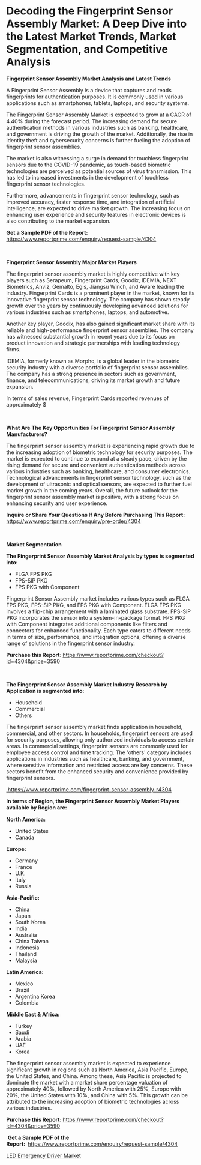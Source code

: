 <p><h1>Decoding the Fingerprint Sensor Assembly Market: A Deep Dive into the Latest Market Trends, Market Segmentation, and Competitive Analysis</h1></p><p><strong>Fingerprint Sensor Assembly Market Analysis and Latest Trends</strong></p>
<p><p>A Fingerprint Sensor Assembly is a device that captures and reads fingerprints for authentication purposes. It is commonly used in various applications such as smartphones, tablets, laptops, and security systems.</p><p>The Fingerprint Sensor Assembly Market is expected to grow at a CAGR of 4.40% during the forecast period. The increasing demand for secure authentication methods in various industries such as banking, healthcare, and government is driving the growth of the market. Additionally, the rise in identity theft and cybersecurity concerns is further fueling the adoption of fingerprint sensor assemblies.</p><p>The market is also witnessing a surge in demand for touchless fingerprint sensors due to the COVID-19 pandemic, as touch-based biometric technologies are perceived as potential sources of virus transmission. This has led to increased investments in the development of touchless fingerprint sensor technologies.</p><p>Furthermore, advancements in fingerprint sensor technology, such as improved accuracy, faster response time, and integration of artificial intelligence, are expected to drive market growth. The increasing focus on enhancing user experience and security features in electronic devices is also contributing to the market expansion.</p></p>
<p><strong>Get a Sample PDF of the Report:&nbsp;</strong> <a href="https://www.reportprime.com/enquiry/request-sample/4304">https://www.reportprime.com/enquiry/request-sample/4304</a></p>
<p>&nbsp;</p>
<p><strong>Fingerprint Sensor Assembly Major Market Players</strong></p>
<p><p>The fingerprint sensor assembly market is highly competitive with key players such as Serapeum, Fingerprint Cards, Goodix, IDEMIA, NEXT Biometrics, Anviz, Gemalto, Egis, Jiangsu Winch, and Aware leading the industry. Fingerprint Cards is a prominent player in the market, known for its innovative fingerprint sensor technology. The company has shown steady growth over the years by continuously developing advanced solutions for various industries such as smartphones, laptops, and automotive.</p><p>Another key player, Goodix, has also gained significant market share with its reliable and high-performance fingerprint sensor assemblies. The company has witnessed substantial growth in recent years due to its focus on product innovation and strategic partnerships with leading technology firms.</p><p>IDEMIA, formerly known as Morpho, is a global leader in the biometric security industry with a diverse portfolio of fingerprint sensor assemblies. The company has a strong presence in sectors such as government, finance, and telecommunications, driving its market growth and future expansion.</p><p>In terms of sales revenue, Fingerprint Cards reported revenues of approximately $</p></p>
<p>&nbsp;</p>
<p><strong>What Are The Key Opportunities For Fingerprint Sensor Assembly Manufacturers?</strong></p>
<p><p>The fingerprint sensor assembly market is experiencing rapid growth due to the increasing adoption of biometric technology for security purposes. The market is expected to continue to expand at a steady pace, driven by the rising demand for secure and convenient authentication methods across various industries such as banking, healthcare, and consumer electronics. Technological advancements in fingerprint sensor technology, such as the development of ultrasonic and optical sensors, are expected to further fuel market growth in the coming years. Overall, the future outlook for the fingerprint sensor assembly market is positive, with a strong focus on enhancing security and user experience.</p></p>
<p><strong>Inquire or Share Your Questions If Any Before Purchasing This Report:</strong> <a href="https://www.reportprime.com/enquiry/pre-order/4304">https://www.reportprime.com/enquiry/pre-order/4304</a></p>
<p>&nbsp;</p>
<p><strong>Market Segmentation</strong></p>
<p><strong>The Fingerprint Sensor Assembly Market Analysis by types is segmented into:</strong></p>
<p><ul><li>FLGA FPS PKG</li><li>FPS-SiP PKG</li><li>FPS PKG with Component</li></ul></p>
<p><p>Fingerprint Sensor Assembly market includes various types such as FLGA FPS PKG, FPS-SiP PKG, and FPS PKG with Component. FLGA FPS PKG involves a flip-chip arrangement with a laminated glass substrate. FPS-SiP PKG incorporates the sensor into a system-in-package format. FPS PKG with Component integrates additional components like filters and connectors for enhanced functionality. Each type caters to different needs in terms of size, performance, and integration options, offering a diverse range of solutions in the fingerprint sensor industry.</p></p>
<p><strong>Purchase this Report:&nbsp;</strong><a href="https://www.reportprime.com/checkout?id=4304&price=3590">https://www.reportprime.com/checkout?id=4304&price=3590</a></p>
<p>&nbsp;</p>
<p><strong>The Fingerprint Sensor Assembly Market Industry Research by Application is segmented into:</strong></p>
<p><ul><li>Household</li><li>Commercial</li><li>Others</li></ul></p>
<p><p>The fingerprint sensor assembly market finds application in household, commercial, and other sectors. In households, fingerprint sensors are used for security purposes, allowing only authorized individuals to access certain areas. In commercial settings, fingerprint sensors are commonly used for employee access control and time tracking. The 'others' category includes applications in industries such as healthcare, banking, and government, where sensitive information and restricted access are key concerns. These sectors benefit from the enhanced security and convenience provided by fingerprint sensors.</p></p>
<p><a href="https://www.reportprime.com/fingerprint-sensor-assembly-r4304">&nbsp;https://www.reportprime.com/fingerprint-sensor-assembly-r4304</a></p>
<p><strong>In terms of Region, the Fingerprint Sensor Assembly Market Players available by Region are:</strong></p>
<p>
    <p> <strong> North America: </strong>
        <ul>
            <li>United States</li>
            <li>Canada</li>
        </ul>
        </p> 
    <p> <strong> Europe: </strong>
        <ul>
            <li>Germany</li>
            <li>France</li>
            <li>U.K.</li>
            <li>Italy</li>
            <li>Russia</li>
        </ul>
        </p> 
    <p> <strong> Asia-Pacific: </strong>
        <ul>
            <li>China</li>
            <li>Japan</li>
            <li>South Korea</li>
            <li>India</li>
            <li>Australia</li>
            <li>China Taiwan</li>
            <li>Indonesia</li>
            <li>Thailand</li>
            <li>Malaysia</li>
        </ul>
        </p> 
    <p> <strong> Latin America: </strong>
        <ul>
            <li>Mexico</li>
            <li>Brazil</li>
            <li>Argentina Korea</li>
            <li>Colombia</li>
        </ul>
        </p> 
    <p> <strong> Middle East & Africa: </strong>
        <ul>
            <li>Turkey</li>
            <li>Saudi</li>
            <li>Arabia</li>
            <li>UAE</li>
            <li>Korea</li>
        </ul>
    </p>
    </p>
<p><p>The fingerprint sensor assembly market is expected to experience significant growth in regions such as North America, Asia Pacific, Europe, the United States, and China. Among these, Asia Pacific is projected to dominate the market with a market share percentage valuation of approximately 40%, followed by North America with 25%, Europe with 20%, the United States with 10%, and China with 5%. This growth can be attributed to the increasing adoption of biometric technologies across various industries.</p></p>
<p><strong>Purchase this Report: </strong><a href="https://www.reportprime.com/checkout?id=4304&price=3590">https://www.reportprime.com/checkout?id=4304&price=3590</a></p>
<p>&nbsp;<strong>Get a Sample PDF of the Report:&nbsp;&nbsp;</strong><a href="https://www.reportprime.com/enquiry/request-sample/4304">https://www.reportprime.com/enquiry/request-sample/4304</a></p>
<p><strong></strong></p>
<p><p><a href="https://github.com/nafisalvee228/Market-Research-Report-List-2/blob/main/led-emergency-driver-market.md">LED Emergency Driver Market</a></p></p>